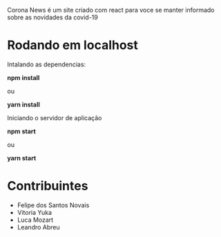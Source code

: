 Corona News é um site criado com react para voce se manter informado sobre as novidades da covid-19


<h1>Rodando em localhost</h1>
Intalando as dependencias:<br />
<p><b>npm install</b></p>
ou </br>
<p><b>yarn install</b></p>

Iniciando o servidor de aplicação<br />
<p><b>npm start</b></p>
ou </br>
<p><b>yarn start</b></p>

<h1>Contribuintes</h1>
<ul>
<li>Felipe dos Santos Novais</li>
<li>Vitoria Yuka</li>
<li>Luca Mozart</li>
<li>Leandro Abreu</li>
</ul>
